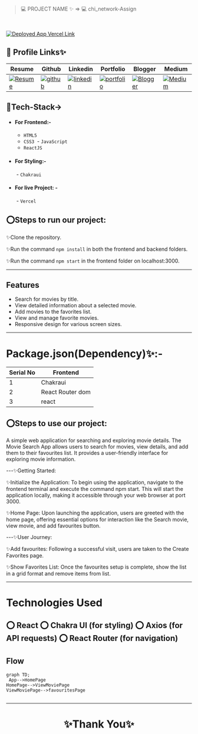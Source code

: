 
> 💻 PROJECT NAME ✨ => 💻 chi_network-Assign
> 
<br>

[![Deployed App Vercel Link](https://img.shields.io/badge/Deployed_App_Vercel_Link-000?style=for-the-badge&logo=ko-fi&logoColor=white)]()



## 🔗 Profile Links✨




| Resume | Github                                                                                                                                   | Linkedin                                                                                                                                                            | Portfolio                                                                                                                                    | Blogger                                                                                                                                                           | Medium                                                                                                                                    |
| ------------- | ---------------------------------------------------------------------------------------------------------------------------------------- | ------------------------------------------------------------------------------------------------------------------------------------------------------------------- | -------------------------------------------------------------------------------------------------------------------------------------------- | -------------------------------------------------------------------------------------------------------------------------------------------- | -------------------------------------------------------------------------------------------------------------------------------------------- |
| [![Resume](https://img.shields.io/badge/my_Resume-E75480?style=for-the-badge&logo=ko-fi&logoColor=white)](https://drive.google.com/file/d/1YE62u2ChjmlR-EKeqZ75UvFMg_KcY86T/view?usp=sharing) | [![github](https://img.shields.io/badge/github-1DA1F2?style=for-the-badge&logo=github&logoColor=white)](https://github.com/shikhu51197/)| [![linkedin](https://img.shields.io/badge/linkedin-0A66C2?style=for-the-badge&logo=linkedin&logoColor=white)](https://www.linkedin.com/in/shikha-gupta-12a2b5199) |[![portfolio](https://img.shields.io/badge/my_portfolio-18A303?style=for-the-badge&logo=ionic&logoColor=white)](https://shikhu51197.github.io/) |[![Blogger](https://img.shields.io/badge/Blogger-FE5A1D?style=for-the-badge&logo=Blogger&logoColor=white)](https://wwwartificial-intelligence.blogspot.com/) |[![Medium](https://img.shields.io/badge/Medium-000?style=for-the-badge&logo=Medium&logoColor=white)](https://medium.com/@sg780060) |  


## 💫Tech-Stack->

- #### For Frontend:-
   - `HTML5`
  - `CSS3`
  - `JavaScript `
  - `ReactJS`
 
- #### For Styling:-  
   - `Chakraui `
  
- #### For live Project: -
   - `Vercel`
   

## ⭕Steps to run our project:

✨Clone the repository.

✨Run the command `npm install` in both the frontend and backend folders.

✨Run the command `npm start` in the frontend folder on localhost:3000.

---
## Features

- Search for movies by title.
- View detailed information about a selected movie.
- Add movies to the favorites list.
- View and manage favorite movies.
- Responsive design for various screen sizes.

---
# Package.json(Dependency)✨:-

 | Serial No  | Frontend |
| -----------------|-----|
| 1 | Chakraui |
| 2 |  React Router dom |
| 3 | react |

⭕Steps to use our project:
---

A simple web application for searching and exploring movie details. The Movie Search App allows users to search for movies, view details, and add them to their favourites list. It provides a user-friendly interface for exploring movie information.

---✨Getting Started:

✨Initialize the Application: To begin using the application, navigate to the frontend terminal and execute the command npm start. This will start the application locally, making it accessible through your web browser at port 3000.

✨Home Page: Upon launching the application, users are greeted with the home page, offering essential options for interaction like the Search movie, view movie,  and add favourites button.

---✨User Journey:

✨Add favourites: Following a successful visit, users are taken to the Create Favorites page.

✨Show Favorites List: Once the favourites setup is complete, show the list in a grid format and remove items from list. 

---

# Technologies Used
⭕ React
⭕ Chakra UI (for styling)
⭕ Axios (for API requests)
⭕ React Router (for navigation)
---

## Flow

```mermaid
graph TD;
 App-->HomePage
HomePage-->ViewMoviePage
ViewMoviePage-->favouritesPage


```

---



<h1 align="center">✨Thank You✨</h1>


